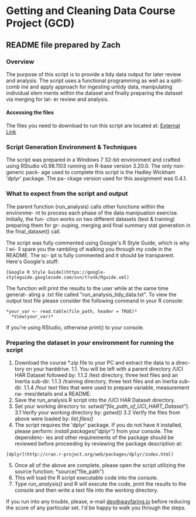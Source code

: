 # Getting and Cleaning Data Course Project (GCD)
## README file prepared by Zach

### Overview

 The purpose of this script is to provide a tidy data output for later review 
 and analysis. The script uses a functional programming as well as a split-comb
 ine and apply approach for ingesting untidy data, manipulating individual elem
 ments within the dataset and finally preparing the dataset via merging for lat-
 er review and analysis.
 
 #### Accessing the files
 
 The files you need to download to run this script are located at:
  [External Link](https://d396qusza40orc.cloudfront.net/getdata%2Fprojectfiles%2FUCI%20HAR%20Dataset.zip)
 
### Script Generation Environment & Techniques

 The script was prepared in a Windows 7 32-bit environment and crafted using 
 RStudio v0.98.1103 running on R-base version 3.20.0. The only non-generic pack-
 age used to complete this script is the Hadley Wickham 'dplyr' package. The pa-
 ckage version used for this assignment was 0.4.1.
 
 ### What to expect from the script and output
 
 The parent function (run_analysis) calls other functions within the environme-
 nt to process each phase of the data manipuation exercise. Initially, the fun-
 ction works on two different datasets (test & training) preparing them for gr-
 ouping, merging and final summary stat generation in the final_dataset() call.
 
 The script was fully commented using Google's R Style Guide, which is why I wi-
 ll spare you the rambling of walking you through my code in the README. The sc-
 ipt is fully commented and it should be transparent. Here's Google's stuff:
 
    [Google R Style Guide](https://google-styleguide.googlecode.com/svn/trunk/Rguide.xml)
 
 The function will print the results to the user while at the same time generat-
 ating a .txt file called "run_analysis_tidy_data.txt". To view the output text
 file please consider the following command in your R console:
 
    *your_var <- read.table(file_path, header = TRUE)*
      *View(your_var)* 
      
  If you're using RStudio, otherwise print() to your console.
  
  ### Preparing the dataset in *your* environment for running the script
  
  1. Download the course *.zip file to your PC and extract the data to a direc-
  tory on your harddrive.
    1.1. You will be left with a parent directory /UCI HAR Dataset followed by:
     1.1.2 /test directory, three text files and an Inertia sub-dir.
     1.1.3 /training directory, three text files and an Inertia sub-dir.
     1.1.4 /four text files that were used to prepare variable, measurement na-
     mes/details and a README.
  2. Save the run_analysis.R script into the /UCI HAR Dataset directory.
  3. Set your working directory to: *setwd("file_path_of_UCI_HART_Dataset")*.
    3.1 Verify your working directory by: *getwd()*
    3.2 Verify the files from above were loaded by: *list.files()*
  4. The script requires the 'dplyr' package. If you do not have it installed, 
  please perform: *install.packages("dplyr")* from your console. The dependenc-
  ies and other requirements of the package should be reviewed before proceeding
  by reviewing the package description at:
  
    [dplyr](http://cran.r-project.org/web/packages/dplyr/index.html)
  
  5. Once all of the above are complete, please open the script utilizing the
  source function: *source("file_path")
  6. This will load the R script executable code into the console.
  7. Type *run_analysis()* and R will execute the code, print the results to
  the console and then write a text file into the working directory.
  
  If you run into any trouble, please, e-mail dev@wayfaring.io before reducing
  the score of any particular set. I'd be happy to walk you through the steps.
 
